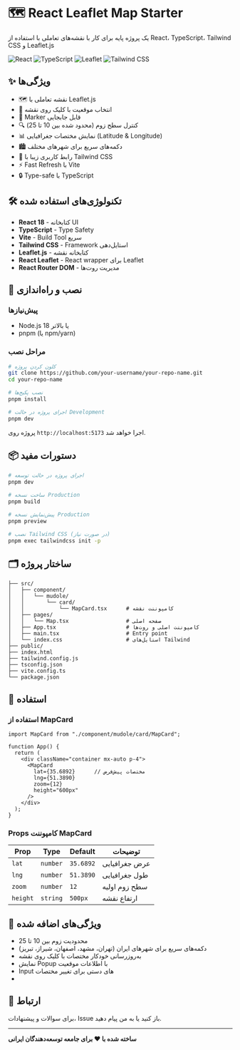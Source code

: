 # 🗺️ React Leaflet Map Starter

یک پروژه پایه برای کار با نقشه‌های تعاملی با استفاده از React، TypeScript، Tailwind CSS و Leaflet.js

![React](https://img.shields.io/badge/React-18.2.0-61dafb?logo=react)
![TypeScript](https://img.shields.io/badge/TypeScript-5.2.2-3178c6?logo=typescript)
![Leaflet](https://img.shields.io/badge/Leaflet-1.9.4-199900?logo=leaflet)
![Tailwind CSS](https://img.shields.io/badge/Tailwind_CSS-3.4.1-38bdf8?logo=tailwindcss)

## ✨ ویژگی‌ها

- 🗺️ نقشه تعاملی با Leaflet.js
- 📍 انتخاب موقعیت با کلیک روی نقشه
- 🎯 Marker قابل جابجایی
- 🔍 کنترل سطح زوم (محدود شده بین 10 تا 25)
- 📊 نمایش مختصات جغرافیایی (Latitude & Longitude)
- 🏙️ دکمه‌های سریع برای شهرهای مختلف
- 🎨 رابط کاربری زیبا با Tailwind CSS
- ⚡ Fast Refresh با Vite
- 🔒 Type-safe با TypeScript

## 🛠️ تکنولوژی‌های استفاده شده

- **React 18** - کتابخانه UI
- **TypeScript** - Type Safety
- **Vite** - Build Tool سریع
- **Tailwind CSS** - Framework استایل‌دهی
- **Leaflet.js** - کتابخانه نقشه
- **React Leaflet** - React wrapper برای Leaflet
- **React Router DOM** - مدیریت روت‌ها

## 🚀 نصب و راه‌اندازی

### پیش‌نیازها

- Node.js 18 یا بالاتر
- pnpm (یا npm/yarn)

### مراحل نصب

```bash
# کلون کردن پروژه
git clone https://github.com/your-username/your-repo-name.git
cd your-repo-name

# نصب پکیج‌ها
pnpm install

# اجرای پروژه در حالت Development
pnpm dev
```

پروژه روی `http://localhost:5173` اجرا خواهد شد.

## 📦 دستورات مفید

```bash
# اجرای پروژه در حالت توسعه
pnpm dev

# ساخت نسخه Production
pnpm build

# پیش‌نمایش نسخه Production
pnpm preview

# نصب Tailwind CSS (در صورت نیاز)
pnpm exec tailwindcss init -p
```

## 🗂️ ساختار پروژه

```
├── src/
│   ├── component/
│   │   └── mudole/
│   │       └── card/
│   │           └── MapCard.tsx      # کامپوننت نقشه
│   ├── pages/
│   │   └── Map.tsx                  # صفحه اصلی
│   ├── App.tsx                      # کامپوننت اصلی و روت‌ها
│   ├── main.tsx                     # Entry point
│   └── index.css                    # استایل‌های Tailwind
├── public/
├── index.html
├── tailwind.config.js
├── tsconfig.json
├── vite.config.ts
└── package.json
```

## 🎯 استفاده

### استفاده از MapCard

```tsx
import MapCard from "./component/mudole/card/MapCard";

function App() {
  return (
    <div className="container mx-auto p-4">
      <MapCard 
        lat={35.6892}      // مختصات پیش‌فرض
        lng={51.3890}
        zoom={12}
        height="600px"
      />
    </div>
  );
}
```

### Props کامپوننت MapCard

| Prop | Type | Default | توضیحات |
|------|------|---------|---------|
| `lat` | `number` | `35.6892` | عرض جغرافیایی |
| `lng` | `number` | `51.3890` | طول جغرافیایی |
| `zoom` | `number` | `12` | سطح زوم اولیه |
| `height` | `string` | `500px` | ارتفاع نقشه |

## 🌟 ویژگی‌های اضافه شده

- محدودیت زوم بین 10 تا 25
- دکمه‌های سریع برای شهرهای ایران (تهران، مشهد، اصفهان، شیراز، تبریز)
- به‌روزرسانی خودکار مختصات با کلیک روی نقشه
- نمایش Popup با اطلاعات موقعیت
- Input های دستی برای تغییر مختصات
- 

## 📧 ارتباط

برای سوالات و پیشنهادات، Issue باز کنید یا به من پیام دهید.

---

**ساخته شده با ❤️ برای جامعه توسعه‌دهندگان ایرانی**

